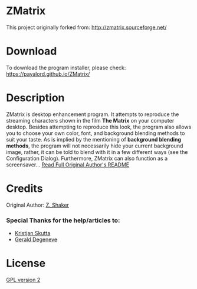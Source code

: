 # ZMatrix

This project originally forked from: http://zmatrix.sourceforge.net/

# Download
To download the program installer, please check: https://payalord.github.io/ZMatrix/

# Description
ZMatrix is desktop enhancement program. It attempts to reproduce the streaming characters shown in the film **The Matrix** on your computer desktop. Besides attempting to reproduce this look, the program also allows you to choose your own color, font, and background blending methods to suit your taste. As is implied by the mentioning of **background blending methods**, the program will not necessarily hide your current background image, rather, it can be told to blend with it in a few different ways (see the Configuration Dialog). Furthermore, ZMatrix can also function as a screensaver... [Read Full Original Author's README](ORIGINALREADME.md)

# Credits
Original Author: [Z. Shaker](http://zmatrix.sourceforge.net/help/frames_index.html)

### Special Thanks for the help/articles to:

* [Kristjan Skutta](https://github.com/Biohazard90)
* [Gerald Degeneve](https://github.com/gdegeneve)

# License
[GPL version 2](LICENSE.txt)